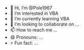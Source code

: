 - 👋 Hi, I’m @Pole1967
- 👀 I’m interested in VBA
- 🌱 I’m currently learning VBA
- 💞️ I’m looking to collaborate on ...
- 📫 How to reach me ...
- 😄 Pronouns: ...
- ⚡ Fun fact: ...

<!---
Pole1967/Pole1967 is a ✨ special ✨ repository because its `README.md` (this file) appears on your GitHub profile.
You can click the Preview link to take a look at your changes.
--->
